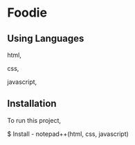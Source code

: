 # Foodie

## Using Languages 

html,

css,

javascript,


## Installation

 To run this project, 
 
 $ Install - notepad++(html, css, javascript) 
